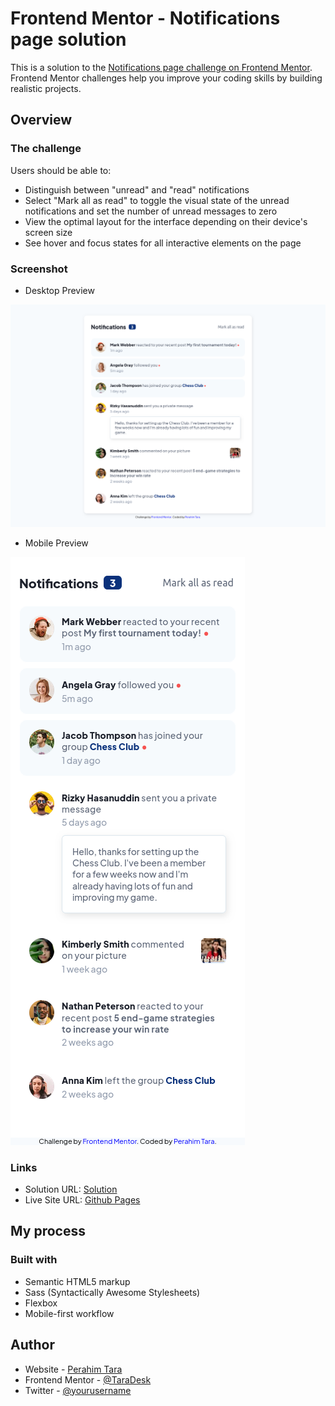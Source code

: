 # Frontend Mentor - Notifications page solution

This is a solution to the [Notifications page challenge on Frontend Mentor](https://www.frontendmentor.io/challenges/notifications-page-DqK5QAmKbC). Frontend Mentor challenges help you improve your coding skills by building realistic projects. 

## Overview

### The challenge

Users should be able to:

- Distinguish between "unread" and "read" notifications
- Select "Mark all as read" to toggle the visual state of the unread notifications and set the number of unread messages to zero
- View the optimal layout for the interface depending on their device's screen size
- See hover and focus states for all interactive elements on the page

### Screenshot

- Desktop Preview

![Design preview for the Notifications page coding challenge](./images/screenshot/Screenshot_2025-03-04_13-52-10.png)

- Mobile Preview

![Design preview for the Notifications page coding challenge](./images/screenshot/Screenshot_2025-03-04_13-52-00.png)

### Links

- Solution URL: [Solution](https://github.com/TaraDesk/code-in-practice-jr/tree/main/notifications-page-main)
- Live Site URL: [Github Pages](https://taradesk.github.io/code-in-practice-jr/notifications-page-main/index.html)

## My process

### Built with

- Semantic HTML5 markup
- Sass (Syntactically Awesome Stylesheets)
- Flexbox
- Mobile-first workflow

## Author

- Website - [Perahim Tara](https://www.your-site.com)
- Frontend Mentor - [@TaraDesk](https://www.frontendmentor.io/profile/TaraDesk)
- Twitter - [@yourusername](https://www.twitter.com/yourusername)